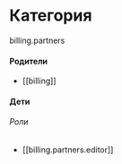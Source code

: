 # Категория

billing.partners


#### Родители

- [[billing]]


#### Дети

###### Роли
- [[billing.partners.editor]]
